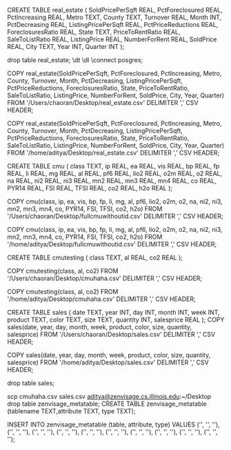 CREATE TABLE real_estate
(
   SoldPricePerSqft REAL,
   PctForeclosured REAL,
   PctIncreasing REAL,
   Metro TEXT,
   County TEXT,
   Turnover REAL,
   Month INT,
   PctDecreasing REAL,
   ListingPricePerSqft REAL,
   PctPriceReductions REAL,
   ForeclosuresRatio REAL,
   State TEXT,
   PriceToRentRatio REAL,
   SaleToListRatio REAL,
   ListingPrice REAL,
   NumberForRent REAL,
   SoldPrice REAL,
   City TEXT,
   Year INT,
   Quarter INT
 );

 drop table real_estate;
 \dt
 \dl
 \connect posgres;

COPY real_estate(SoldPricePerSqft, PctForeclosured, PctIncreasing, Metro, County, Turnover, Month, PctDecreasing, ListingPricePerSqft, PctPriceReductions, ForeclosuresRatio, State, PriceToRentRatio, SaleToListRatio, ListingPrice, NumberForRent, SoldPrice, City, Year, Quarter) 
FROM '/Users/chaoran/Desktop/real_estate.csv' DELIMITER ',' CSV HEADER;

COPY real_estate(SoldPricePerSqft, PctForeclosured, PctIncreasing, Metro, County, Turnover, Month, PctDecreasing, ListingPricePerSqft, PctPriceReductions, ForeclosuresRatio, State, PriceToRentRatio, SaleToListRatio, ListingPrice, NumberForRent, SoldPrice, City, Year, Quarter) 
FROM '/home/aditya/Desktop/real_estate.csv' DELIMITER ',' CSV HEADER;


CREATE TABLE cmu
(
	class TEXT,
	ip REAL,
	ea REAL,
	vis REAL,
	bp REAL,
	fp REAL,
	li REAL,
	mg REAL,
	al REAL,
	pf6 REAL,
	lio2 REAL,
	o2m REAL,
	o2 REAL,
	na REAL,
	ni2 REAL,
	ni3 REAL,
	mn2 REAL,
	mn3 REAL,
	mn4 REAL,
	co REAL,
	PYR14 REAL,
	FSI REAL,
	TFSI REAL,
	co2 REAL,
	h2o REAL
 );
 
 
COPY cmu(class, ip, ea, vis, bp, fp, li, mg, al, pf6, lio2, o2m, o2, na, ni2, ni3, mn2, mn3, mn4, co, PYR14, FSI, TFSI, co2, h2o) 
FROM '/Users/chaoran/Desktop/fullcmuwithoutid.csv' DELIMITER ',' CSV HEADER;

COPY cmu(class, ip, ea, vis, bp, fp, li, mg, al, pf6, lio2, o2m, o2, na, ni2, ni3, mn2, mn3, mn4, co, PYR14, FSI, TFSI, co2, h2o) 
FROM '/home/aditya/Desktop/fullcmuwithoutid.csv' DELIMITER ',' CSV HEADER;


CREATE TABLE cmutesting
(
	class TEXT,
	al REAL,
	co2 REAL
 );

COPY cmutesting(class, al, co2) 
FROM '/Users/chaoran/Desktop/cmuhaha.csv' DELIMITER ',' CSV HEADER;

COPY cmutesting(class, al, co2) 
FROM '/home/aditya/Desktop/cmuhaha.csv' DELIMITER ',' CSV HEADER;
 
 CREATE TABLE sales 
(
	date TEXT,
	year INT,
	day INT,
	month INT,
	week INT,
	product TEXT,
	color TEXT,
	size TEXT,
	quantity INT,
	salesprice REAL
 );
COPY sales(date, year, day, month, week, product, color, size, quantity, salesprice) 
FROM '/Users/chaoran/Desktop/sales.csv' DELIMITER ',' CSV HEADER;
 
COPY sales(date, year, day, month, week, product, color, size, quantity, salesprice) 
FROM '/home/aditya/Desktop/sales.csv' DELIMITER ',' CSV HEADER;

 drop table sales;


scp cmuhaha.csv sales.csv aditya@zenvisage.cs.illinois.edu:~/Desktop
drop table zenvisage_metatable;
CREATE TABLE zenvisage_metatable (tablename TEXT,attribute TEXT, type TEXT);
 
 INSERT INTO zenvisage_metatable
 (table, attribute, type) 
 VALUES 
 ('', '', ''), ('', '', ''), ('', '', ''),
 ('', '', ''), ('', '', ''), ('', '', ''),
 ('', '', ''), ('', '', ''), ('', '', ''),
 ('', '', '');